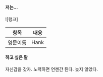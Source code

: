 #### 저는...

![행크]

| 항목 | 내용 |
| :---: | --- |
| 영문이름 | Hank |

#### 하고 싶은 말

자신감을 갖자. 노력하면 언젠간 된다. 늦지 않았다.
